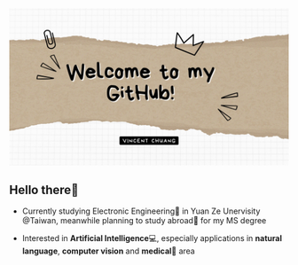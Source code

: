 ![](https://github.com/FSChuang/FSChuang/blob/main/image/githubProfile_1.jpg)

## Hello there👋
- Currently studying Electronic Engineering🔬 in Yuan Ze Unervisity @Taiwan, meanwhile planning to study abroad🚀 for my MS degree

- Interested in **Artificial Intelligence**💻, especially applications in **natural language**, **computer vision** and **medical**💊 area
